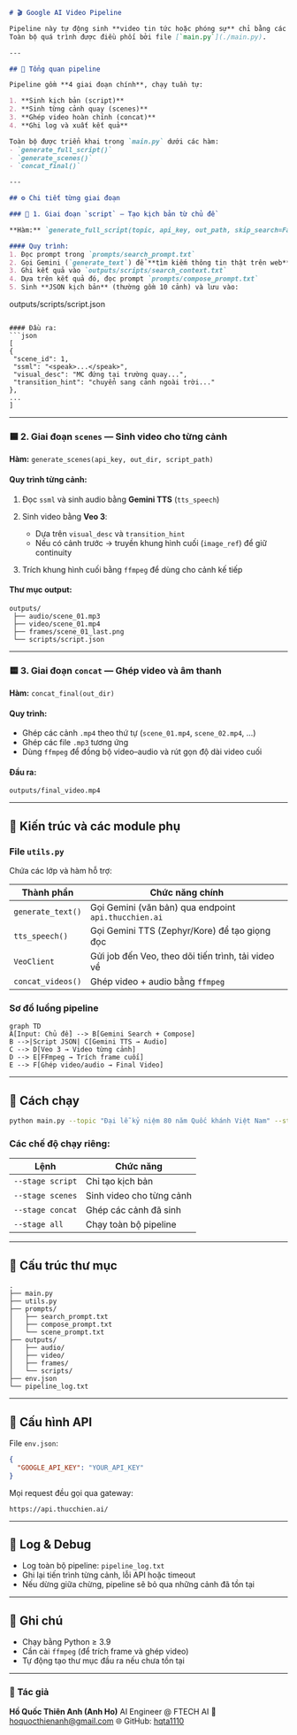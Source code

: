 ```markdown
# 🎬 Google AI Video Pipeline

Pipeline này tự động sinh **video tin tức hoặc phóng sự** chỉ bằng các mô hình AI của **Google** (Gemini, Veo, Imagen, TTS).  
Toàn bộ quá trình được điều phối bởi file [`main.py`](./main.py).

---

## 🧠 Tổng quan pipeline

Pipeline gồm **4 giai đoạn chính**, chạy tuần tự:

1. **Sinh kịch bản (script)**
2. **Sinh từng cảnh quay (scenes)**
3. **Ghép video hoàn chỉnh (concat)**
4. **Ghi log và xuất kết quả**

Toàn bộ được triển khai trong `main.py` dưới các hàm:
- `generate_full_script()`
- `generate_scenes()`
- `concat_final()`

---

## ⚙️ Chi tiết từng giai đoạn

### 🩵 1. Giai đoạn `script` — Tạo kịch bản từ chủ đề

**Hàm:** `generate_full_script(topic, api_key, out_path, skip_search=False)`

#### Quy trình:
1. Đọc prompt trong `prompts/search_prompt.txt`
2. Gọi Gemini (`generate_text`) để **tìm kiếm thông tin thật trên web**
3. Ghi kết quả vào `outputs/scripts/search_context.txt`
4. Dựa trên kết quả đó, đọc prompt `prompts/compose_prompt.txt`
5. Sinh **JSON kịch bản** (thường gồm 10 cảnh) và lưu vào:
```

outputs/scripts/script.json

````

#### Đầu ra:
```json
[
{
 "scene_id": 1,
 "ssml": "<speak>...</speak>",
 "visual_desc": "MC đứng tại trường quay...",
 "transition_hint": "chuyển sang cảnh ngoài trời..."
},
...
]
````

---

### 🟦 2. Giai đoạn `scenes` — Sinh video cho từng cảnh

**Hàm:** `generate_scenes(api_key, out_dir, script_path)`

#### Quy trình từng cảnh:

1. Đọc `ssml` và sinh audio bằng **Gemini TTS** (`tts_speech`)
2. Sinh video bằng **Veo 3**:

   * Dựa trên `visual_desc` và `transition_hint`
   * Nếu có cảnh trước → truyền khung hình cuối (`image_ref`) để giữ continuity
3. Trích khung hình cuối bằng `ffmpeg` để dùng cho cảnh kế tiếp

#### Thư mục output:

```
outputs/
 ├── audio/scene_01.mp3
 ├── video/scene_01.mp4
 ├── frames/scene_01_last.png
 └── scripts/script.json
```

---

### 🟨 3. Giai đoạn `concat` — Ghép video và âm thanh

**Hàm:** `concat_final(out_dir)`

#### Quy trình:

* Ghép các cảnh `.mp4` theo thứ tự (`scene_01.mp4`, `scene_02.mp4`, …)
* Ghép các file `.mp3` tương ứng
* Dùng `ffmpeg` để đồng bộ video–audio và rút gọn độ dài video cuối

#### Đầu ra:

```
outputs/final_video.mp4
```

---

## 🧩 Kiến trúc và các module phụ

### File `utils.py`

Chứa các lớp và hàm hỗ trợ:

| Thành phần        | Chức năng chính                                      |
| ----------------- | ---------------------------------------------------- |
| `generate_text()` | Gọi Gemini (văn bản) qua endpoint `api.thucchien.ai` |
| `tts_speech()`    | Gọi Gemini TTS (Zephyr/Kore) để tạo giọng đọc        |
| `VeoClient`       | Gửi job đến Veo, theo dõi tiến trình, tải video về   |
| `concat_videos()` | Ghép video + audio bằng `ffmpeg`                     |

### Sơ đồ luồng pipeline

```mermaid
graph TD
A[Input: Chủ đề] --> B[Gemini Search + Compose]
B -->|Script JSON| C[Gemini TTS → Audio]
C --> D[Veo 3 → Video từng cảnh]
D --> E[FFmpeg → Trích frame cuối]
E --> F[Ghép video/audio → Final Video]
```

---

## 🚀 Cách chạy

```bash
python main.py --topic "Đại lễ kỷ niệm 80 năm Quốc khánh Việt Nam" --stage all
```

### Các chế độ chạy riêng:

| Lệnh             | Chức năng                |
| ---------------- | ------------------------ |
| `--stage script` | Chỉ tạo kịch bản         |
| `--stage scenes` | Sinh video cho từng cảnh |
| `--stage concat` | Ghép các cảnh đã sinh    |
| `--stage all`    | Chạy toàn bộ pipeline    |

---

## 📁 Cấu trúc thư mục

```
.
├── main.py
├── utils.py
├── prompts/
│   ├── search_prompt.txt
│   ├── compose_prompt.txt
│   └── scene_prompt.txt
├── outputs/
│   ├── audio/
│   ├── video/
│   ├── frames/
│   └── scripts/
├── env.json
└── pipeline_log.txt
```

---

## 🔐 Cấu hình API

File `env.json`:

```json
{
  "GOOGLE_API_KEY": "YOUR_API_KEY"
}
```

Mọi request đều gọi qua gateway:

```
https://api.thucchien.ai/
```

---

## 🧾 Log & Debug

* Log toàn bộ pipeline: `pipeline_log.txt`
* Ghi lại tiến trình từng cảnh, lỗi API hoặc timeout
* Nếu dừng giữa chừng, pipeline sẽ bỏ qua những cảnh đã tồn tại

---

## 📜 Ghi chú

* Chạy bằng Python ≥ 3.9
* Cần cài `ffmpeg` (để trích frame và ghép video)
* Tự động tạo thư mục đầu ra nếu chưa tồn tại

---

### 👤 Tác giả

**Hồ Quốc Thiên Anh (Anh Ho)**
AI Engineer @ FTECH AI
📧 [hoquocthienanh@gmail.com](mailto:hoquocthienanh@gmail.com)
🌐 GitHub: [hqta1110](https://github.com/hqta1110)

```